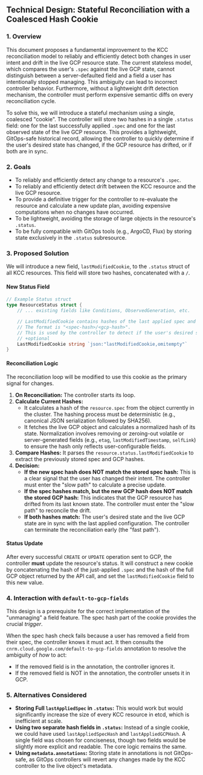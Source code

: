 ## Technical Design: Stateful Reconciliation with a Coalesced Hash Cookie

### 1. Overview

This document proposes a fundamental improvement to the KCC reconciliation model to reliably and efficiently detect both changes in user intent and drift in the live GCP resource state. The current stateless model, which compares the user's `.spec` against the live GCP state, cannot distinguish between a server-defaulted field and a field a user has intentionally stopped managing. This ambiguity can lead to incorrect controller behavior. Furthermore, without a lightweight drift detection mechanism, the controller must perform expensive semantic diffs on every reconciliation cycle.

To solve this, we will introduce a stateful mechanism using a single, coalesced "cookie". The controller will store two hashes in a single `.status` field: one for the last successfully applied `.spec` and one for the last observed state of the live GCP resource. This provides a lightweight, GitOps-safe historical record, allowing the controller to quickly determine if the user's desired state has changed, if the GCP resource has drifted, or if both are in sync.

### 2. Goals

*   To reliably and efficiently detect any change to a resource's `.spec`.
*   To reliably and efficiently detect drift between the KCC resource and the live GCP resource.
*   To provide a definitive trigger for the controller to re-evaluate the resource and calculate a new update plan, avoiding expensive computations when no changes have occurred.
*   To be lightweight, avoiding the storage of large objects in the resource's `.status`.
*   To be fully compatible with GitOps tools (e.g., ArgoCD, Flux) by storing state exclusively in the `.status` subresource.

### 3. Proposed Solution

We will introduce a new field, `lastModifiedCookie`, to the `.status` struct of all KCC resources. This field will store two hashes, concatenated with a `/`.

#### New Status Field

```go
// Example Status struct
type ResourceStatus struct {
    // ... existing fields like Conditions, ObservedGeneration, etc.

    // LastModifiedCookie contains hashes of the last applied spec and the last observed GCP state.
    // The format is "<spec-hash>/<gcp-hash>".
    // This is used by the controller to detect if the user's desired state has changed or if the GCP resource has drifted.
    // +optional
    LastModifiedCookie string `json:"lastModifiedCookie,omitempty"`
}
```

#### Reconciliation Logic

The reconciliation loop will be modified to use this cookie as the primary signal for changes.

1.  **On Reconciliation:** The controller starts its loop.
2.  **Calculate Current Hashes:**
    *   It calculates a hash of the `resource.spec` from the object currently in the cluster. The hashing process must be deterministic (e.g., canonical JSON serialization followed by SHA256).
    *   It fetches the live GCP object and calculates a normalized hash of its state. Normalization involves removing or zeroing-out volatile or server-generated fields (e.g., `etag`, `lastModifiedTimestamp`, `selfLink`) to ensure the hash only reflects user-configurable fields.
3.  **Compare Hashes:** It parses the `resource.status.lastModifiedCookie` to extract the previously stored spec and GCP hashes.
4.  **Decision:**
    *   **If the new spec hash does NOT match the stored spec hash:** This is a clear signal that the user has changed their intent. The controller must enter the "slow path" to calculate a precise update.
    *   **If the spec hashes match, but the new GCP hash does NOT match the stored GCP hash:** This indicates that the GCP resource has drifted from its last known state. The controller must enter the "slow path" to reconcile the drift.
    *   **If both hashes match:** The user's desired state and the live GCP state are in sync with the last applied configuration. The controller can terminate the reconciliation early (the "fast path").

#### Status Update

After every successful `CREATE` or `UPDATE` operation sent to GCP, the controller **must** update the resource's status. It will construct a new cookie by concatenating the hash of the just-applied `.spec` and the hash of the full GCP object returned by the API call, and set the `lastModifiedCookie` field to this new value.

### 4. Interaction with `default-to-gcp-fields`

This design is a prerequisite for the correct implementation of the "unmanaging" a field feature. The spec hash part of the cookie provides the crucial *trigger*.

When the spec hash check fails because a user has removed a field from their spec, the controller knows it must act. It then consults the `cnrm.cloud.google.com/default-to-gcp-fields` annotation to resolve the ambiguity of *how* to act:
*   If the removed field is in the annotation, the controller ignores it.
*   If the removed field is NOT in the annotation, the controller unsets it in GCP.

### 5. Alternatives Considered

*   **Storing Full `lastAppliedSpec` in `.status`:** This would work but would significantly increase the size of every KCC resource in etcd, which is inefficient at scale.
*   **Using two separate hash fields in `.status`:** Instead of a single cookie, we could have used `lastAppliedSpecHash` and `lastAppliedGCPHash`. A single field was chosen for conciseness, though two fields would be slightly more explicit and readable. The core logic remains the same.
*   **Using `metadata.annotations`:** Storing state in annotations is not GitOps-safe, as GitOps controllers will revert any changes made by the KCC controller to the live object's metadata.
